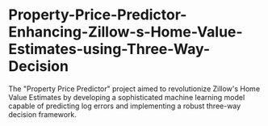 # Property-Price-Predictor-Enhancing-Zillow-s-Home-Value-Estimates-using-Three-Way-Decision
The "Property Price Predictor" project aimed to revolutionize Zillow's Home Value Estimates by developing a sophisticated machine learning model capable of predicting log errors and implementing a robust three-way decision framework.
